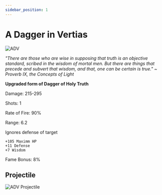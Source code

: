 ```yaml
---
sidebar_position: 1
---
```


# A Dagger in Vertias

![ADV](https://vwiki.valorserver.com/api/item/picture/a%20dagger%20in%20veritas)

<i>"There are those who are wise in supposing that truth is an objective standard, scribed in the wisdom of mortal men. But there are things that precede and subvert that wisdom, and that, one can be certain is true." ~ Proverb IX, the Concepts of Light</i>

**Upgraded form of Dagger of Holy Truth**

Damage: 215-295

Shots: 1

Rate of Fire: 90%

Range: 6.2

Ignores defense of target

    +105 Maximm HP
    +11 Defense
    +7 Wisdom
    
Fame Bonus: 8%

## Projectile

![ADV Projectile](https://cdn.discordapp.com/attachments/953134990428868629/981721089241665596/veritas.gif)
